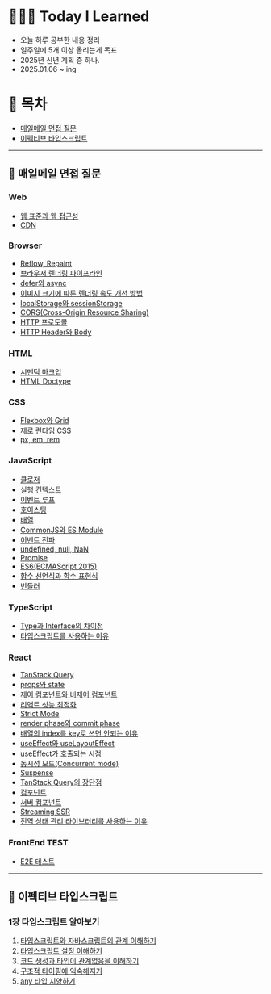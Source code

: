 # 👩🏻‍💻 Today I Learned

- 오늘 하루 공부한 내용 정리
- 일주일에 5개 이상 올리는게 목표
- 2025년 신년 계획 중 하나.
- 2025.01.06 ~ ing

# 📌 목차
- [매일메일 면접 질문](#-매일메일-면접-질문)
- [이펙티브 타입스크립트](#-이펙티브-타입스크립트)

--- 

## 📩 매일메일 면접 질문

### Web

- [웹 표준과 웹 접근성](https://github.com/devsuzy/TIL/blob/main/Web/%EC%9B%B9%20%ED%91%9C%EC%A4%80%EA%B3%BC%20%EC%9B%B9%20%EC%A0%91%EA%B7%BC%EC%84%B1.md)
- [CDN](https://github.com/devsuzy/TIL/blob/main/Web/CDN.md)

### Browser

- [Reflow, Repaint](https://github.com/devsuzy/TIL/edit/main/Browser/Reflow%2CRepaint.md)
- [브라우저 렌더링 파이프라인](https://github.com/devsuzy/TIL/blob/main/Browser/%EB%B8%8C%EB%9D%BC%EC%9A%B0%EC%A0%80%20%EB%A0%8C%EB%8D%94%EB%A7%81%20%ED%8C%8C%EC%9D%B4%ED%94%84%EB%9D%BC%EC%9D%B8.md)
- [defer와 async](https://github.com/devsuzy/TIL/blob/main/Browser/defer%EC%99%80%20async.md)
- [이미지 크기에 따른 렌더링 속도 개선 방법](https://github.com/devsuzy/TIL/blob/main/Browser/%EC%9D%B4%EB%AF%B8%EC%A7%80%20%ED%81%AC%EA%B8%B0%EC%97%90%20%EB%94%B0%EB%A5%B8%20%EB%A0%8C%EB%8D%94%EB%A7%81%20%EC%86%8D%EB%8F%84%20%EA%B0%9C%EC%84%A0%20%EB%B0%A9%EB%B2%95.md)
- [localStorage와 sessionStorage](https://github.com/devsuzy/TIL/blob/main/Browser/localStorage%EC%99%80%20sessionStorage.md)
- [CORS(Cross-Origin Resource Sharing)](https://github.com/devsuzy/TIL/blob/main/Browser/CORS(Cross-Origin%20Resource%20Sharing).md)
- [HTTP 프로토콜](https://github.com/devsuzy/TIL/blob/main/Browser/HTTP%20%ED%94%84%EB%A1%9C%ED%86%A0%EC%BD%9C.md)
- [HTTP Header와 Body](https://github.com/devsuzy/TIL/blob/main/Browser/HTTP%20Header%EC%99%80%20Body.md)

### HTML

- [시맨틱 마크업](https://github.com/devsuzy/TIL/blob/main/HTML/%EC%8B%9C%EB%A7%A8%ED%8B%B1%20%EB%A7%88%ED%81%AC%EC%97%85.md)
- [HTML Doctype](https://github.com/devsuzy/TIL/blob/main/HTML/HTML%20Doctype.md)

### CSS

- [Flexbox와 Grid](https://github.com/devsuzy/TIL/blob/main/CSS/Flexbox%EC%99%80%20Grid.md)
- [제로 런타임 CSS](https://github.com/devsuzy/TIL/blob/main/CSS/%EC%A0%9C%EB%A1%9C%20%EB%9F%B0%ED%83%80%EC%9E%84%20css.md)
- [px, em, rem](https://github.com/devsuzy/TIL/blob/main/CSS/px%2C%20em%2C%20rem.md)

### JavaScript

- [클로저](https://github.com/devsuzy/TIL/blob/main/JavaScript/%ED%81%B4%EB%A1%9C%EC%A0%80.md)
- [실행 컨텍스트](https://github.com/devsuzy/TIL/blob/main/JavaScript/%EC%8B%A4%ED%96%89%20%EC%BB%A8%ED%85%8D%EC%8A%A4%ED%8A%B8.md)
- [이벤트 루프](https://github.com/devsuzy/TIL/edit/main/JavaScript/%EC%9D%B4%EB%B2%A4%ED%8A%B8%20%EB%A3%A8%ED%94%84.md)
- [호이스팅](https://github.com/devsuzy/TIL/blob/main/JavaScript/%ED%98%B8%EC%9D%B4%EC%8A%A4%ED%8C%85.md)
- [배열](https://github.com/devsuzy/TIL/blob/main/JavaScript/%EB%B0%B0%EC%97%B4.md)
- [CommonJS와 ES Module](https://github.com/devsuzy/TIL/blob/main/JavaScript/CommonJS%EC%99%80%20ES%20Module.md)
- [이벤트 전파](https://github.com/devsuzy/TIL/blob/main/JavaScript/%EC%9D%B4%EB%B2%A4%ED%8A%B8%20%EC%A0%84%ED%8C%8C.md)
- [undefined, null, NaN](https://github.com/devsuzy/TIL/blob/main/JavaScript/undefined%2C%20null%2C%20NaN.md)
- [Promise](https://github.com/devsuzy/TIL/blob/main/JavaScript/Promise.md)
- [ES6(ECMAScript 2015)](https://github.com/devsuzy/TIL/blob/main/JavaScript/ES6(ECMAScript%202015).md)
- [함수 선언식과 함수 표현식](https://github.com/devsuzy/TIL/blob/main/JavaScript/%ED%95%A8%EC%88%98%20%EC%84%A0%EC%96%B8%EC%8B%9D%EA%B3%BC%20%ED%95%A8%EC%88%98%20%ED%91%9C%ED%98%84%EC%8B%9D.md)
- [번들러](https://github.com/devsuzy/TIL/blob/main/JavaScript/%EB%B2%88%EB%93%A4%EB%9F%AC.md)

### TypeScript

- [Type과 Interface의 차이점](https://github.com/devsuzy/TIL/blob/main/TypeScript/Type%EA%B3%BC%20Interface%EC%9D%98%20%EC%B0%A8%EC%9D%B4%EC%A0%90.md)
- [타입스크립트를 사용하는 이유](https://github.com/devsuzy/TIL/blob/main/TypeScript/%ED%83%80%EC%9E%85%EC%8A%A4%ED%81%AC%EB%A6%BD%ED%8A%B8%EB%A5%BC%20%EC%82%AC%EC%9A%A9%ED%95%98%EB%8A%94%20%EC%9D%B4%EC%9C%A0.md)

### React

- [TanStack Query](https://github.com/devsuzy/TIL/blob/main/React/TanStack%20Query.md)
- [props와 state](https://github.com/devsuzy/TIL/blob/main/React/props%EC%99%80%20state.md)
- [제어 컴포넌트와 비제어 컴포넌트](https://github.com/devsuzy/TIL/blob/main/React/%EC%A0%9C%EC%96%B4%20%EC%BB%B4%ED%8F%AC%EB%84%8C%ED%8A%B8%EC%99%80%20%EB%B9%84%EC%A0%9C%EC%96%B4%20%EC%BB%B4%ED%8F%AC%EB%84%8C%ED%8A%B8.md)
- [리액트 성능 최적화](https://github.com/devsuzy/TIL/blob/main/React/%EB%A6%AC%EC%95%A1%ED%8A%B8%20%EC%84%B1%EB%8A%A5%20%EC%B5%9C%EC%A0%81%ED%99%94.md)
- [Strict Mode](https://github.com/devsuzy/TIL/blob/main/React/Strict%20Mode.md)
- [render phase와 commit phase](https://github.com/devsuzy/TIL/blob/main/React/render%20phase%EC%99%80%20commit%20phase.md)
- [배열의 index를 key로 쓰면 안되는 이유](https://github.com/devsuzy/TIL/blob/main/React/%EB%B0%B0%EC%97%B4%EC%9D%98%20index%EB%A5%BC%20key%EB%A1%9C%20%EC%93%B0%EB%A9%B4%20%EC%95%88%EB%90%98%EB%8A%94%20%EC%9D%B4%EC%9C%A0.md)
- [useEffect와 useLayoutEffect](https://github.com/devsuzy/TIL/blob/main/React/useEffect%EC%99%80%20useLayoutEffect.md)
- [useEffect가 호출되는 시점](https://github.com/devsuzy/TIL/blob/main/React/useEffect%EA%B0%80%20%ED%98%B8%EC%B6%9C%EB%90%98%EB%8A%94%20%EC%8B%9C%EC%A0%90.md)
- [동시성 모드(Concurrent mode)](https://github.com/devsuzy/TIL/blob/main/React/%EB%8F%99%EC%8B%9C%EC%84%B1%20%EB%AA%A8%EB%93%9C(Concurrent%20mode).md)
- [Suspense](https://github.com/devsuzy/TIL/blob/main/React/Suspense.md)
- [TanStack Query의 장단점](https://github.com/devsuzy/TIL/blob/main/React/Tanstack%20Query%EC%9D%98%20%EC%9E%A5%EB%8B%A8%EC%A0%90.md)
- [컴포넌트](https://github.com/devsuzy/TIL/blob/main/React/%EC%BB%B4%ED%8F%AC%EB%84%8C%ED%8A%B8.md)
- [서버 컴포넌트](https://github.com/devsuzy/TIL/blob/main/React/%EC%84%9C%EB%B2%84%20%EC%BB%B4%ED%8F%AC%EB%84%8C%ED%8A%B8.md)
- [Streaming SSR](https://github.com/devsuzy/TIL/blob/main/React/Streaming%20SSR.md)
- [전역 상태 관리 라이브러리를 사용하는 이유]()

### FrontEnd TEST

- [E2E 테스트](https://github.com/devsuzy/TIL/blob/main/FrontEnd%20TEST/E2E%20%ED%85%8C%EC%8A%A4%ED%8A%B8.md)

---

## 🔵 이펙티브 타입스크립트

### 1장 타입스크립트 알아보기
  1) [타입스크립트와 자바스크립트의 관계 이해하기](https://github.com/devsuzy/TIL/blob/main/%EC%9D%B4%ED%8E%99%ED%8B%B0%EB%B8%8C%20%ED%83%80%EC%9E%85%EC%8A%A4%ED%81%AC%EB%A6%BD%ED%8A%B8/1%EC%9E%A5%20%ED%83%80%EC%9E%85%EC%8A%A4%ED%81%AC%EB%A6%BD%ED%8A%B8%20%EC%95%8C%EC%95%84%EB%B3%B4%EA%B8%B0/1.%20%ED%83%80%EC%9E%85%EC%8A%A4%ED%81%AC%EB%A6%BD%ED%8A%B8%EC%99%80%20%EC%9E%90%EB%B0%94%EC%8A%A4%ED%81%AC%EB%A6%BD%ED%8A%B8%EC%9D%98%20%EA%B4%80%EA%B3%84%20%EC%9D%B4%ED%95%B4%ED%95%98%EA%B8%B0.md)
  2) [타입스크립트 설정 이해하기](https://github.com/devsuzy/TIL/blob/main/%EC%9D%B4%ED%8E%99%ED%8B%B0%EB%B8%8C%20%ED%83%80%EC%9E%85%EC%8A%A4%ED%81%AC%EB%A6%BD%ED%8A%B8/1%EC%9E%A5%20%ED%83%80%EC%9E%85%EC%8A%A4%ED%81%AC%EB%A6%BD%ED%8A%B8%20%EC%95%8C%EC%95%84%EB%B3%B4%EA%B8%B0/2.%20%ED%83%80%EC%9E%85%EC%8A%A4%ED%81%AC%EB%A6%BD%ED%8A%B8%20%EC%84%A4%EC%A0%95%20%EC%9D%B4%ED%95%B4%ED%95%98%EA%B8%B0.md)
  3) [코드 생성과 타입이 관계없음을 이해하기](https://github.com/devsuzy/TIL/blob/main/%EC%9D%B4%ED%8E%99%ED%8B%B0%EB%B8%8C%20%ED%83%80%EC%9E%85%EC%8A%A4%ED%81%AC%EB%A6%BD%ED%8A%B8/1%EC%9E%A5%20%ED%83%80%EC%9E%85%EC%8A%A4%ED%81%AC%EB%A6%BD%ED%8A%B8%20%EC%95%8C%EC%95%84%EB%B3%B4%EA%B8%B0/3.%20%EC%BD%94%EB%93%9C%20%EC%83%9D%EC%84%B1%EA%B3%BC%20%ED%83%80%EC%9E%85%EC%9D%B4%20%EA%B4%80%EA%B3%84%EC%97%86%EC%9D%8C%EC%9D%84%20%EC%9D%B4%ED%95%B4%ED%95%98%EA%B8%B0.md)
  4) [구조적 타이핑에 익숙해지기](https://github.com/devsuzy/TIL/blob/main/%EC%9D%B4%ED%8E%99%ED%8B%B0%EB%B8%8C%20%ED%83%80%EC%9E%85%EC%8A%A4%ED%81%AC%EB%A6%BD%ED%8A%B8/1%EC%9E%A5%20%ED%83%80%EC%9E%85%EC%8A%A4%ED%81%AC%EB%A6%BD%ED%8A%B8%20%EC%95%8C%EC%95%84%EB%B3%B4%EA%B8%B0/4.%20%EA%B5%AC%EC%A1%B0%EC%A0%81%20%ED%83%80%EC%9D%B4%ED%95%91%EC%97%90%20%EC%9D%B5%EC%88%99%ED%95%B4%EC%A7%80%EA%B8%B0.md)
  5) [any 타입 지양하기](https://github.com/devsuzy/TIL/blob/main/%EC%9D%B4%ED%8E%99%ED%8B%B0%EB%B8%8C%20%ED%83%80%EC%9E%85%EC%8A%A4%ED%81%AC%EB%A6%BD%ED%8A%B8/1%EC%9E%A5%20%ED%83%80%EC%9E%85%EC%8A%A4%ED%81%AC%EB%A6%BD%ED%8A%B8%20%EC%95%8C%EC%95%84%EB%B3%B4%EA%B8%B0/5.%20any%20%ED%83%80%EC%9E%85%20%EC%A7%80%EC%96%91%ED%95%98%EA%B8%B0.md)
